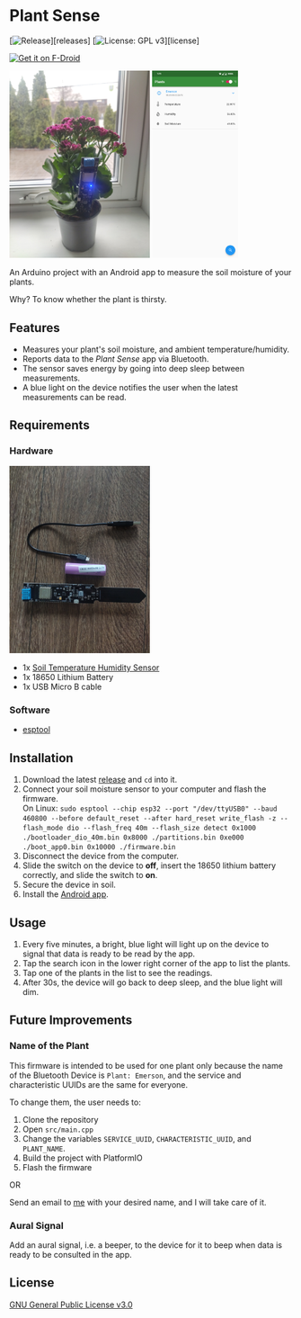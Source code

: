 # Plant Sense


[![Release](https://img.shields.io/github/v/release/reaper47/plant-sense.svg?logo=github)][releases]
[![License: GPL v3](https://img.shields.io/badge/License-GPLv3-blue.svg)][license]

[<img src="https://fdroid.gitlab.io/artwork/badge/get-it-on.png"
    alt="Get it on F-Droid"
    height="75">](https://f-droid.org/packages/com.macpoule.plantsense/)

<div>
<img src="images/product.jpg" width="250">
<img src="fastlane/metadata/android/en-US/images/phoneScreenshots/lightmode.png" height="333">
</div>

An Arduino project with an Android app to measure the soil moisture of your plants. 

Why? To know whether the plant is thirsty.

## Features

- Measures your plant's soil moisture, and ambient temperature/humidity.
- Reports data to the *Plant Sense* app via Bluetooth.
- The sensor saves energy by going into deep sleep between measurements.
- A blue light on the device notifies the user when the latest measurements can be read. 

## Requirements

### Hardware

<img src="images/hw.jpg" width="250">

- 1x [Soil Temperature Humidity Sensor](https://www.diymore.cc/collections/new-product/products/esp32-wifi-bluetooth-cp2104-dht11-soil-temperature-humidity-sensor-18650-battery-base)
- 1x 18650 Lithium Battery
- 1x USB Micro B cable

### Software 

- [esptool](https://docs.espressif.com/projects/esptool/en/latest/esp32/)

## Installation

1. Download the latest [release](https://github.com/reaper47/plant-sense/releases/tag/v1.0.0) and `cd` into it.
1. Connect your soil moisture sensor to your computer and flash the firmware.<br>On Linux: `sudo esptool --chip esp32 --port "/dev/ttyUSB0" --baud 460800 --before default_reset --after hard_reset write_flash -z --flash_mode dio --flash_freq 40m --flash_size detect 0x1000 ./bootloader_dio_40m.bin 0x8000 ./partitions.bin 0xe000 ./boot_app0.bin 0x10000 ./firmware.bin`
1. Disconnect the device from the computer.
1. Slide the switch on the device to **off**, insert the 18650 lithium battery correctly, and slide the switch to **on**. 
1. Secure the device in soil.
1. Install the [Android app](https://f-droid.org/packages/com.macpoule.plantsense/).

## Usage

1. Every five minutes, a bright, blue light will light up on the device to signal that data is ready to be read by the app.
1. Tap the search icon in the lower right corner of the app to list the plants.
1. Tap one of the plants in the list to see the readings.
1. After 30s, the device will go back to deep sleep, and the blue light will dim.

## Future Improvements

### Name of the Plant

This firmware is intended to be used for one plant only because the name of the
Bluetooth Device is `Plant: Emerson`, and the service and characteristic UUIDs
are the same for everyone. 

To change them, the user needs to:
1. Clone the repository
1. Open `src/main.cpp`
1. Change the variables `SERVICE_UUID`, `CHARACTERISTIC_UUID`, and `PLANT_NAME`.
1. Build the project with PlatformIO
1. Flash the firmware

OR

Send an email to [me](mailto:macpoule@gmail.com) with your desired name, and I will take care of it.

### Aural Signal

Add an aural signal, i.e. a beeper, to the device for it to beep when data is ready 
to be consulted in the app.

## License

[GNU General Public License v3.0](LICENSE)
